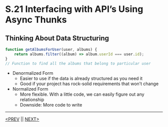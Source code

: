 # S.21 Interfacing with API’s Using Async Thunks

## Thinking About Data Structuring

```jsx
function getAlbumsForUser(user, albums) {
	return albums.filter((album) => album.userId === user.id);
}
// Function to find all the albums that belong to particular user
```

-   Denormalized Form
    -   Easier to use if the data is already structured as you need it
    -   Good if your project has rock-solid requirements that won’t change
-   Normalized Form
    -   More flexible. With a little code, we can easily figure out any relationship
    -   Downside: More code to write

---

[<PREV](./230317.md) || [NEXT>](./230319.md)
